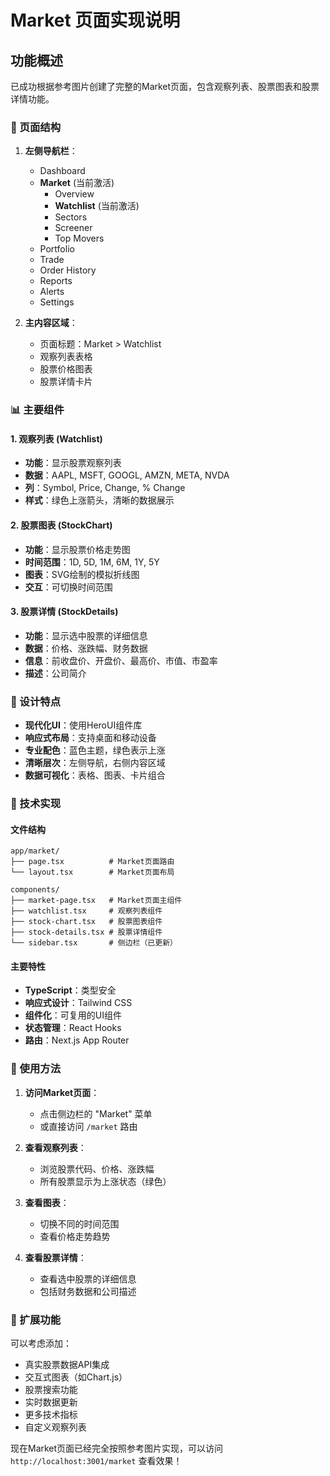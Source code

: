 # Market 页面实现说明

## 功能概述

已成功根据参考图片创建了完整的Market页面，包含观察列表、股票图表和股票详情功能。

### 🎯 页面结构

1. **左侧导航栏**：
   - Dashboard
   - **Market** (当前激活)
     - Overview
     - **Watchlist** (当前激活)
     - Sectors
     - Screener
     - Top Movers
   - Portfolio
   - Trade
   - Order History
   - Reports
   - Alerts
   - Settings

2. **主内容区域**：
   - 页面标题：Market > Watchlist
   - 观察列表表格
   - 股票价格图表
   - 股票详情卡片

### 📊 主要组件

#### 1. 观察列表 (Watchlist)
- **功能**：显示股票观察列表
- **数据**：AAPL, MSFT, GOOGL, AMZN, META, NVDA
- **列**：Symbol, Price, Change, % Change
- **样式**：绿色上涨箭头，清晰的数据展示

#### 2. 股票图表 (StockChart)
- **功能**：显示股票价格走势图
- **时间范围**：1D, 5D, 1M, 6M, 1Y, 5Y
- **图表**：SVG绘制的模拟折线图
- **交互**：可切换时间范围

#### 3. 股票详情 (StockDetails)
- **功能**：显示选中股票的详细信息
- **数据**：价格、涨跌幅、财务数据
- **信息**：前收盘价、开盘价、最高价、市值、市盈率
- **描述**：公司简介

### 🎨 设计特点

- **现代化UI**：使用HeroUI组件库
- **响应式布局**：支持桌面和移动设备
- **专业配色**：蓝色主题，绿色表示上涨
- **清晰层次**：左侧导航，右侧内容区域
- **数据可视化**：表格、图表、卡片组合

### 🚀 技术实现

#### 文件结构
```
app/market/
├── page.tsx          # Market页面路由
└── layout.tsx        # Market页面布局

components/
├── market-page.tsx   # Market页面主组件
├── watchlist.tsx     # 观察列表组件
├── stock-chart.tsx   # 股票图表组件
├── stock-details.tsx # 股票详情组件
└── sidebar.tsx       # 侧边栏（已更新）
```

#### 主要特性
- **TypeScript**：类型安全
- **响应式设计**：Tailwind CSS
- **组件化**：可复用的UI组件
- **状态管理**：React Hooks
- **路由**：Next.js App Router

### 📱 使用方法

1. **访问Market页面**：
   - 点击侧边栏的 "Market" 菜单
   - 或直接访问 `/market` 路由

2. **查看观察列表**：
   - 浏览股票代码、价格、涨跌幅
   - 所有股票显示为上涨状态（绿色）

3. **查看图表**：
   - 切换不同的时间范围
   - 查看价格走势趋势

4. **查看股票详情**：
   - 查看选中股票的详细信息
   - 包括财务数据和公司描述

### 🔧 扩展功能

可以考虑添加：
- 真实股票数据API集成
- 交互式图表（如Chart.js）
- 股票搜索功能
- 实时数据更新
- 更多技术指标
- 自定义观察列表

现在Market页面已经完全按照参考图片实现，可以访问 `http://localhost:3001/market` 查看效果！
